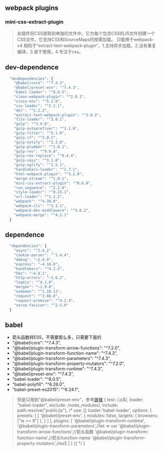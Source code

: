 ## webpack plugins
### mini-css-extract-plugin
> 此插件将CSS提取到单独的文件中。它为每个包含CSS的JS文件创建一个CSS文件。它支持CSS和SourceMaps的按需加载。
只能用于webpack-v4
相较于“extract-text-webpack-plugin”，1.支持异步加载，2.没有重复编译，3.易于使用，4.专注于css。

## dev-dependence
``` javascript
  "devDependencies": {
    "@babel/core": "^7.4.3",
    "@babel/preset-env": "^7.4.3",
    "babel-loader": "^8.0.5",
    "clean-webpack-plugin": "^2.0.1",
    "cross-env": "^5.2.0",
    "css-loader": "^2.1.1",
    "del": "^2.2.2",
    "extract-text-webpack-plugin": "^3.0.2",
    "file-loader": "^3.0.1",
    "gulp": "^3.9.0",
    "gulp-autoprefixer": "^3.1.0",
    "gulp-filter": "^5.1.0",
    "gulp-if": "^2.0.2",
    "gulp-notify": "^2.2.0",
    "gulp-plumber": "^1.0.1",
    "gulp-rev": "^9.0.0",
    "gulp-rev-replace": "^0.4.4",
    "gulp-sass": "^3.1.0",
    "gulp-uglify": "^1.5.1",
    "handlebars-loader": "^1.7.1",
    "html-webpack-plugin": "^3.2.0",
    "merge-stream": "^1.0.1",
    "mini-css-extract-plugin": "^0.6.0",
    "run-sequence": "^2.2.0",
    "style-loader": "^0.23.1",
    "url-loader": "^1.1.2",
    "webpack": "^4.30.0",
    "webpack-cli": "^3.3.1",
    "webpack-dev-middleware": "^3.6.2",
    "webpack-merge": "^4.2.1"
  }
```

## dependence
``` javascript
  "dependencies": {
    "async": "^2.6.2",
    "cookie-parser": "^1.4.4",
    "debug": "~2.6.9",
    "express": "~4.16.0",
    "handlebars": "^4.1.2",
    "hbs": "~4.0.1",
    "http-errors": "~1.6.2",
    "log4js": "^4.1.0",
    "morgan": "~1.9.0",
    "nodemon": "^1.18.11",
    "request": "^2.88.0",
    "request-promise": "^4.2.4",
    "serve-favicon": "^2.5.0"
  }
```

## babel
* 箭头函数转ES5，不需要那么多，只需要下面的
* "@babel/core": "^7.4.3",
* "@babel/plugin-transform-arrow-functions": "^7.2.0",
* "@babel/plugin-transform-function-name": "^7.4.3",
* "@babel/plugin-transform-parameters": "^7.4.3",
* "@babel/plugin-transform-property-mutators": "^7.2.0",
* "@babel/plugin-transform-runtime": "^7.4.3",
* "@babel/preset-env": "^7.4.3",
* "babel-loader": "^8.0.5",
* "babel-polyfill": "^6.26.0",
* "babel-preset-es2015": "^6.24.1",
> 但是只用到"@babel/preset-env"，参考[链接](https://blog.zfanw.com/babel-js/)
            {
                test: /\.js$/,
                loader: "babel-loader",
                exclude: /node_modules/,
                include: path.resolve("public/js"),
                /* use: [{
                    loader:'babel-loader',
                    options: {
                        presets: [
                            [
                                '@babel/preset-env',
                                {
                                    modules: false,
                                    targets: {
                                        browsers: ["ie >= 8"]
                                    },
                                }
                            ]
                        ],
                        plugins: [
                            '@babel/plugin-transform-runtime',
                            '@babel/plugin-transform-parameters',//let => var
                            '@babel/plugin-transform-arrow-functions',//箭头函数
                            '@babel/plugin-transform-function-name',//箭头function-name
                            '@babel/plugin-transform-property-mutators',//es5
                        ]
                    }
                }] */
            }
